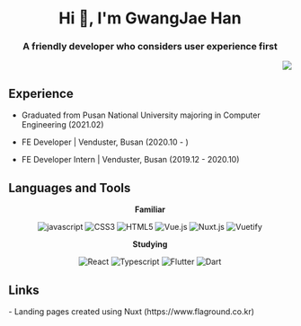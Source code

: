 <h1 align="center">Hi 👋, I'm GwangJae Han</h1>
<h3 align="center">A friendly developer who considers user experience first
	<p align="right">
		<a href="https://hits.seeyoufarm.com"><img src="https://hits.seeyoufarm.com/api/count/incr/badge.svg?url=https%3A%2F%2Fgithub.com%2F9wan6zae%2Fhit-counter&count_bg=%234179AE&title_bg=%23555555&icon=&icon_color=%23E7E7E7&title=visit&edge_flat=false"/></a>
<!-- 		<img src="https://komarev.com/ghpvc/?username=9wan6zae&label=Profile%20views&color=0e75b6&style=flat" alt="9wan6zae" /> -->
	</p>
</h3>


<h2>Experience</h2>

- Graduated from Pusan National University majoring in Computer Engineering (2021.02)

- FE Developer | Venduster, Busan (2020.10 - )

- FE Developer Intern | Venduster, Busan (2019.12 - 2020.10)

<h2 align="left">Languages and Tools</h2>
<p align="center"><b>Familiar</b><p>
<p align="center">
	<img src="https://img.shields.io/badge/Javascript-F7DF1E?style=flat-square&logo=Javascript&logoColor=white" alt="javascript"/>
	<img src="https://img.shields.io/badge/CSS3-1572B6?style=flat-square&logo=CSS3&logoColor=white" alt="CSS3"/>
	<img src="https://img.shields.io/badge/HTML5-E34F26?style=flat-square&logo=HTML5&logoColor=white" alt="HTML5"/>
	<img src="https://img.shields.io/badge/Vue.js-4FC08D?style=flat-square&logo=Vuejs&logoColor=white" alt="Vue.js"/>
	<img src="https://img.shields.io/badge/Nuxt.js-00C58E?style=flat-square&logo=Nuxtjs&logoColor=white" alt="Nuxt.js"/>
	<img src="https://img.shields.io/badge/Vuetify-1867C0?style=flat-square&logo=Vuetify&logoColor=white" alt="Vuetify"/>
</p>
<p align="center"><b>Studying</b><p>
	<p align="center">
	<img src="https://img.shields.io/badge/React-61DAFB?style=flat-square&logo=React&logoColor=white" alt="React"/>
	<img src="https://img.shields.io/badge/Typescript-3178C6?style=flat-square&logo=Typescript&logoColor=white" alt="Typescript"/>
	<img src="https://img.shields.io/badge/Flutter-02569B?style=flat-square&logo=Flutter&logoColor=white" alt="Flutter"/>
	<img src="https://img.shields.io/badge/Dart-0175C2?style=flat-square&logo=Dart&logoColor=white" alt="Dart"/>
	</p>
</p>

<h2 align="left">Links</h2>
- Landing pages created using Nuxt (https://www.flaground.co.kr)
